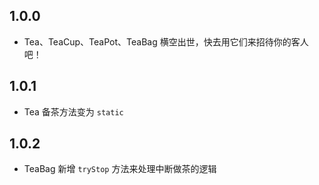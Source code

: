 ## 1.0.0

- Tea、TeaCup、TeaPot、TeaBag 横空出世，快去用它们来招待你的客人吧！

## 1.0.1

- Tea 备茶方法变为 `static`

## 1.0.2

- TeaBag 新增 `tryStop` 方法来处理中断做茶的逻辑

